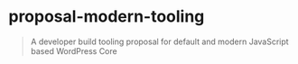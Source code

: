 # proposal-modern-tooling 

 > A developer build tooling proposal for default and modern JavaScript based WordPress Core
